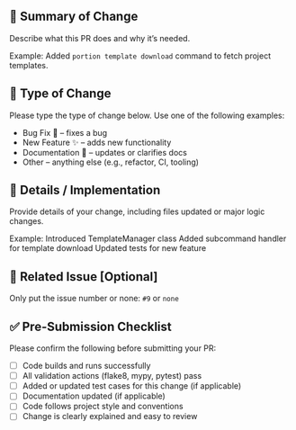 ## 📝 Summary of Change
Describe what this PR does and why it’s needed.

Example:
Added `portion template download` command to fetch project templates.

## 🧩 Type of Change
Please type the type of change below. Use one of the following examples:

- Bug Fix 🐞 – fixes a bug
- New Feature ✨ – adds new functionality
- Documentation 📘 – updates or clarifies docs
- Other – anything else (e.g., refactor, CI, tooling)

## 🔧 Details / Implementation
Provide details of your change, including files updated or major logic changes.

Example:
Introduced TemplateManager class
Added subcommand handler for template download
Updated tests for new feature

## 🧪 Related Issue [Optional]

Only put the issue number or none: `#9` or `none`

## ✅ Pre-Submission Checklist
Please confirm the following before submitting your PR:

- [ ] Code builds and runs successfully
- [ ] All validation actions (flake8, mypy, pytest) pass
- [ ] Added or updated test cases for this change (if applicable)
- [ ] Documentation updated (if applicable)
- [ ] Code follows project style and conventions
- [ ] Change is clearly explained and easy to review
